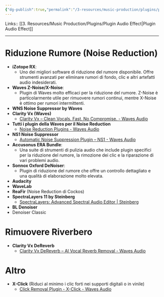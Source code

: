 ```yaml
---
{"dg-publish":true,"permalink":"/3-resources/music-production/plugins/plugin-per-correzione-audio/","tags":["type/note"]}
---
```


Links:: [[3. Resources/Music Production/Plugins/Plugin Audio Effect\|Plugin Audio Effect]]

---

# Riduzione Rumore (Noise Reduction)

- **iZotope RX**:
    - Uno dei migliori software di riduzione del rumore disponibile. Offre strumenti avanzati per eliminare rumori di fondo, clic e altri artefatti audio indesiderati.
- **Waves Z-Noise/X-Noise**:
    - Plugin di Waves molto efficaci per la riduzione del rumore. Z-Noise è particolarmente utile per rimuovere rumori continui, mentre X-Noise è ottimo per rumori intermittenti.
- **WNS Noise Suppressor by Waves**
- **Clarity Vx (Waves)**
	- [Clarity Vx – Clean Vocals. Fast. No Compromise. - Waves Audio](https://www.waves.com/plugins/clarity-vx)
- **Tutti i plugin della Waves per il Noise Reduction**
	- [Noise Reduction Plugins - Waves Audio](https://www.waves.com/plugins/noise-reduction-restoration#sort:path~type~order=.default-order~number~asc|views:view=grid-view|paging:currentPage=0|paging:number=18)
- **NS1 Noise Suppressor**
	- [Automatic Noise Suppression Plugin – NS1 - Waves Audio](https://www.waves.com/plugins/ns1-noise-suppressor)
- **Accusonus ERA Bundle**:
    - Una suite di strumenti di pulizia audio che include plugin specifici per la riduzione del rumore, la rimozione dei clic e la riparazione di vari problemi audio.
- **Sonnox Oxford DeNoiser**:
    - Plugin di riduzione del rumore che offre un controllo dettagliato e una qualità di elaborazione molto elevata.
- **Audacity**
- **WaveLab**
- **ReaFir** (Noise Reduction di Cockos)
- **SpectraLayers 11 by Steinberg**
	- [SpectraLayers: Advanced Spectral Audio Editor | Steinberg](https://www.steinberg.net/spectralayers/)
- **BL Denoiser**
- Denoiser Classic



# Rimuovere Riverbero

- **Clarity Vx DeReverb**
	- [Clarity Vx DeReverb – AI Vocal Reverb Removal - Waves Audio](https://www.waves.com/plugins/clarity-vx-dereverb)


# Altro

- **X-Click** (Riduci al minimo i clic forti nei supporti digitali o in vinile)
	- [Click Removal Plugin - X-Click - Waves Audio](https://www.waves.com/plugins/x-click)

